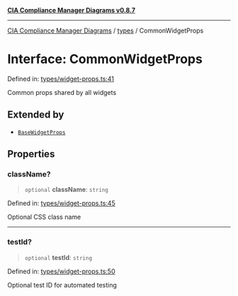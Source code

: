 [**CIA Compliance Manager Diagrams v0.8.7**](../../README.md)

***

[CIA Compliance Manager Diagrams](../../modules.md) / [types](../README.md) / CommonWidgetProps

# Interface: CommonWidgetProps

Defined in: [types/widget-props.ts:41](https://github.com/Hack23/cia-compliance-manager/blob/c1b03266cad85c2f58531e3fd0aea147fa649ae0/src/types/widget-props.ts#L41)

Common props shared by all widgets

## Extended by

- [`BaseWidgetProps`](BaseWidgetProps.md)

## Properties

### className?

> `optional` **className**: `string`

Defined in: [types/widget-props.ts:45](https://github.com/Hack23/cia-compliance-manager/blob/c1b03266cad85c2f58531e3fd0aea147fa649ae0/src/types/widget-props.ts#L45)

Optional CSS class name

***

### testId?

> `optional` **testId**: `string`

Defined in: [types/widget-props.ts:50](https://github.com/Hack23/cia-compliance-manager/blob/c1b03266cad85c2f58531e3fd0aea147fa649ae0/src/types/widget-props.ts#L50)

Optional test ID for automated testing
